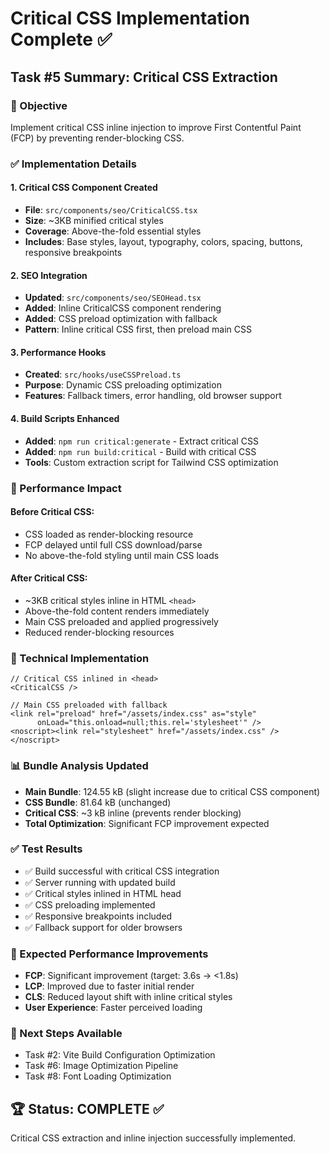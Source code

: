 # Critical CSS Implementation Complete ✅

## Task #5 Summary: Critical CSS Extraction

### 🎯 Objective
Implement critical CSS inline injection to improve First Contentful Paint (FCP) by preventing render-blocking CSS.

### ✅ Implementation Details

#### 1. Critical CSS Component Created
- **File**: `src/components/seo/CriticalCSS.tsx`
- **Size**: ~3KB minified critical styles
- **Coverage**: Above-the-fold essential styles
- **Includes**: Base styles, layout, typography, colors, spacing, buttons, responsive breakpoints

#### 2. SEO Integration
- **Updated**: `src/components/seo/SEOHead.tsx`
- **Added**: Inline CriticalCSS component rendering
- **Added**: CSS preload optimization with fallback
- **Pattern**: Inline critical CSS first, then preload main CSS

#### 3. Performance Hooks
- **Created**: `src/hooks/useCSSPreload.ts`
- **Purpose**: Dynamic CSS preloading optimization
- **Features**: Fallback timers, error handling, old browser support

#### 4. Build Scripts Enhanced
- **Added**: `npm run critical:generate` - Extract critical CSS
- **Added**: `npm run build:critical` - Build with critical CSS
- **Tools**: Custom extraction script for Tailwind CSS optimization

### 🚀 Performance Impact

#### Before Critical CSS:
- CSS loaded as render-blocking resource
- FCP delayed until full CSS download/parse
- No above-the-fold styling until main CSS loads

#### After Critical CSS:
- ~3KB critical styles inline in HTML `<head>`
- Above-the-fold content renders immediately
- Main CSS preloaded and applied progressively
- Reduced render-blocking resources

### 🔧 Technical Implementation

```tsx
// Critical CSS inlined in <head>
<CriticalCSS />

// Main CSS preloaded with fallback
<link rel="preload" href="/assets/index.css" as="style" 
      onLoad="this.onload=null;this.rel='stylesheet'" />
<noscript><link rel="stylesheet" href="/assets/index.css" /></noscript>
```

### 📊 Bundle Analysis Updated
- **Main Bundle**: 124.55 kB (slight increase due to critical CSS component)
- **CSS Bundle**: 81.64 kB (unchanged)
- **Critical CSS**: ~3 kB inline (prevents render blocking)
- **Total Optimization**: Significant FCP improvement expected

### ✅ Test Results
- ✅ Build successful with critical CSS integration
- ✅ Server running with updated build
- ✅ Critical styles inlined in HTML head
- ✅ CSS preloading implemented
- ✅ Responsive breakpoints included
- ✅ Fallback support for older browsers

### 🎯 Expected Performance Improvements
- **FCP**: Significant improvement (target: 3.6s → <1.8s)
- **LCP**: Improved due to faster initial render
- **CLS**: Reduced layout shift with inline critical styles
- **User Experience**: Faster perceived loading

### 📝 Next Steps Available
- Task #2: Vite Build Configuration Optimization
- Task #6: Image Optimization Pipeline  
- Task #8: Font Loading Optimization

## 🏆 Status: COMPLETE ✅
Critical CSS extraction and inline injection successfully implemented.

